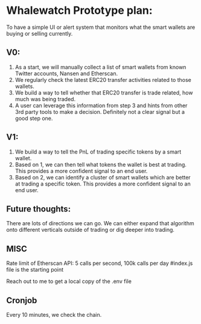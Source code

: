 # Whalewatch Prototype plan:
To have a simple UI or alert system that monitors what the smart wallets are buying or selling currently. 

## V0:
1. As a start, we will manually collect a list of smart wallets from known Twitter accounts, Nansen and Etherscan.
2. We regularly check the latest ERC20 transfer activities related to those wallets.
3. We build a way to tell whether that ERC20 transfer is trade related, how much was being traded.
4. A user can leverage this information from step 3 and hints from other 3rd party tools to make a decision. Definitely not a clear signal but a good step one.


## V1:
1. We build a way to tell the PnL of trading specific tokens by a smart wallet. 
2. Based on 1, we can then tell what tokens the wallet is best at trading. This provides a more confident signal to an end user.
3. Based on 2, we can identify a cluster of smart wallets which are better at trading a specific token. This provides a more confident signal to an end user.

## Future thoughts: 
There are lots of directions we can go. We can either expand that algorithm onto different verticals outside of trading or dig deeper into trading.

## MISC
Rate limit of Etherscan API: 5 calls per second, 100k calls per day
#index.js file is the starting point

Reach out to me to get a local copy of the .env file

## Cronjob
Every 10 minutes, we check the chain.
